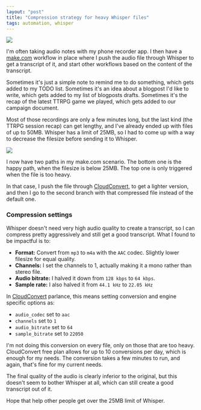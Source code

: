 ```yaml
---
layout: "post"
title: "Compression strategy for heavy Whisper files"
tags: automation, whisper
---
```


![](/img/files/2025-02-21-compression-strategy-whisper/header.png)

I'm often taking audio notes with my phone recorder app. I then have a [make.com](http://make.com) workflow in place where I push the audio file through Whisper to get a transcript of it, and start other workflows based on the content of the transcript. 

Sometimes it's just a simple note to remind me to do something, which gets added to my TODO list. Sometimes it's an idea about a blogpost I'd like to write, which gets added to my list of blogposts drafts. Sometimes it's the recap of the latest TTRPG game we played, which gets added to our campaign document.

Most of those recordings are only a few minutes long, but the last kind (the TTRPG session recap) can get lengthy, and I've already ended up with files of up to 50MB. Whisper has a limit of 25MB, so I had to come up with a way to decrease the filesize before sending it to Whisper.

![](/img/files/2025-02-21-compression-strategy-whisper/01-0b854e244d.png)

I now have two paths in my make.com scenario. The bottom one is the happy path, when the filesize is below 25MB. The top one is only triggered when the file is too heavy. 

In that case, I push the file through [CloudConvert](https://cloudconvert.com/), to get a lighter version, and then I go to the second branch with that compressed file instead of the default one.

### Compression settings

Whisper doesn't need very high audio quality to create a transcript, so I can compress pretty aggressively and still get a good transcript. What I found to be impactful is to:

- **Format:** Convert from `mp3` to `m4a` with the `AAC` codec. Slightly lower filesize for equal quality.
- **Channels:** I set the channels to 1, actually making it a mono rather than stereo file.
- **Audio bitrate:** I halved it down from `128 kbps` to `64 kbps`.
- **Sample rate:** I also halved it from `44.1 kHz` to `22.05 kHz`

In [CloudConvert](https://cloudconvert.com/) parlance, this means setting conversion and engine specific options as:

- `audio_codec` set to `aac`
- `channels` set to `1`
- `audio_bitrate` set to `64`
- `sample_bitrate` set to `22050`

I'm not doing this conversion on every file, only on those that are too heavy. CloudConvert free plan allows for up to 10 conversions per day, which is enough for my needs. The conversion takes a few minutes to run, and again, that's fine for my current needs. 

The final quality of the audio is clearly inferior to the original, but this doesn't seem to bother Whisper at all, which can still create a good transcript out of it.

Hope that help other people get over the 25MB limit of Whisper.
